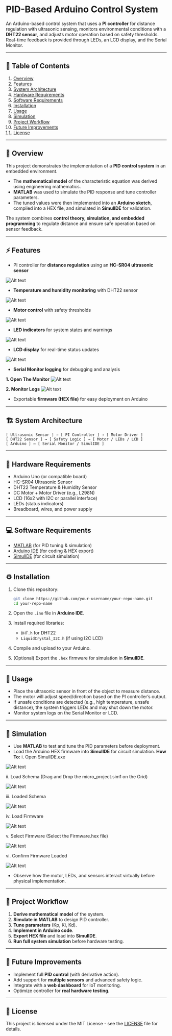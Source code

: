 # PID-Based Arduino Control System

An Arduino-based control system that uses a **PI controller** for distance regulation with ultrasonic sensing, monitors environmental conditions with a **DHT22 sensor**, and adjusts motor operation based on safety thresholds. Real-time feedback is provided through LEDs, an LCD display, and the Serial Monitor.

---

## 📑 Table of Contents

1. [Overview](#overview)
2. [Features](#features)
3. [System Architecture](#system-architecture)
4. [Hardware Requirements](#hardware-requirements)
5. [Software Requirements](#software-requirements)
6. [Installation](#installation)
7. [Usage](#usage)
8. [Simulation](#simulation)
9. [Project Workflow](#project-workflow)
10. [Future Improvements](#future-improvements)
11. [License](#license)

---

## 📖 Overview

This project demonstrates the implementation of a **PID control system** in an embedded environment.

* The **mathematical model** of the characteristic equation was derived using engineering mathematics.
* **MATLAB** was used to simulate the PID response and tune controller parameters.
* The tuned values were then implemented into an **Arduino sketch**, compiled into a HEX file, and simulated in **SimulIDE** for validation.

The system combines **control theory, simulation, and embedded programming** to regulate distance and ensure safe operation based on sensor feedback.

---

## ⚡ Features

* PI controller for **distance regulation** using an **HC-SR04 ultrasonic sensor**

![Alt text](HC-SR04_UltrasonicSensor.png)
  
* **Temperature and humidity monitoring** with DHT22 sensor
  
![Alt text](DHT22Sensor.png)
  
* **Motor control** with safety thresholds

![Alt text](MotorControl.png)
  
* **LED indicators** for system states and warnings

![Alt text](IndicatorLEDs.png)
  
* **LCD display** for real-time status updates

![Alt text](LCD.png)
  
* **Serial Monitor logging** for debugging and analysis

**1. Open The Monitor**
![Alt text](OpenSerialMonitor.png)


**2. Monitor Logs**
![Alt text](SerialMonitor.png)
  
* Exportable **firmware (HEX file)** for easy deployment on Arduino

---

## 🏗️ System Architecture

```
[ Ultrasonic Sensor ] → [ PI Controller ] → [ Motor Driver ]
[ DHT22 Sensor ] → [ Safety Logic ] → [ Motor / LEDs / LCD ]
[ Arduino ] ↔ [ Serial Monitor / SimulIDE ]
```

---

## 🔧 Hardware Requirements

* Arduino Uno (or compatible board)
* HC-SR04 Ultrasonic Sensor
* DHT22 Temperature & Humidity Sensor
* DC Motor + Motor Driver (e.g., L298N)
* LCD (16x2 with I2C or parallel interface)
* LEDs (status indicators)
* Breadboard, wires, and power supply

---

## 💻 Software Requirements

* [MATLAB](https://www.mathworks.com/) (for PID tuning & simulation)
* [Arduino IDE](https://www.arduino.cc/en/software) (for coding & HEX export)
* [SimulIDE](https://simulide.blogspot.com/) (for circuit simulation)

---

## ⚙️ Installation

1. Clone this repository:

   ```bash
   git clone https://github.com/your-username/your-repo-name.git
   cd your-repo-name
   ```
2. Open the `.ino` file in **Arduino IDE**.
3. Install required libraries:

   * `DHT.h` for DHT22
   * `LiquidCrystal_I2C.h` (if using I2C LCD)
4. Compile and upload to your Arduino.
5. (Optional) Export the `.hex` firmware for simulation in **SimulIDE**.

---

## 🚀 Usage

* Place the ultrasonic sensor in front of the object to measure distance.
* The motor will adjust speed/direction based on the PI controller’s output.
* If unsafe conditions are detected (e.g., high temperature, unsafe distance), the system triggers LEDs and may shut down the motor.
* Monitor system logs on the Serial Monitor or LCD.

---

## 🧪 Simulation

* Use **MATLAB** to test and tune the PID parameters before deployment.
* Load the Arduino HEX firmware into **SimulIDE** for circuit simulation.
  **How To:**
  i. Open SimulIDE.exe
  
![Alt text](GridSimulIDE.png)
  
  ii. Load Schema (Drag and Drop the micro_project.sim1 on the Grid)

![Alt text](LoadSchema.png)
  
  iii. Loaded Schema
  
![Alt text](LoadedSchema.png)
  
  iv. Load Firmware

![Alt text](LoadFirmware.png)
  
  v. Select Firmware (Select the Firmware.hex file)
  
![Alt text](FirmwareSelect.png)
  
  vi. Confirm Firmware Loaded

![Alt text](FirmwareConfirmation.png)
  
* Observe how the motor, LEDs, and sensors interact virtually before physical implementation.

---

## 🔄 Project Workflow

1. **Derive mathematical model** of the system.
2. **Simulate in MATLAB** to design PID controller.
3. **Tune parameters** (Kp, Ki, Kd).
4. **Implement in Arduino code**.
5. **Export HEX file** and load into **SimulIDE**.
6. **Run full system simulation** before hardware testing.

---

## 🚧 Future Improvements

* Implement full **PID control** (with derivative action).
* Add support for **multiple sensors** and advanced safety logic.
* Integrate with a **web dashboard** for IoT monitoring.
* Optimize controller for **real hardware testing**.

---

## 📜 License

This project is licensed under the MIT License - see the [LICENSE](LICENSE) file for details.

